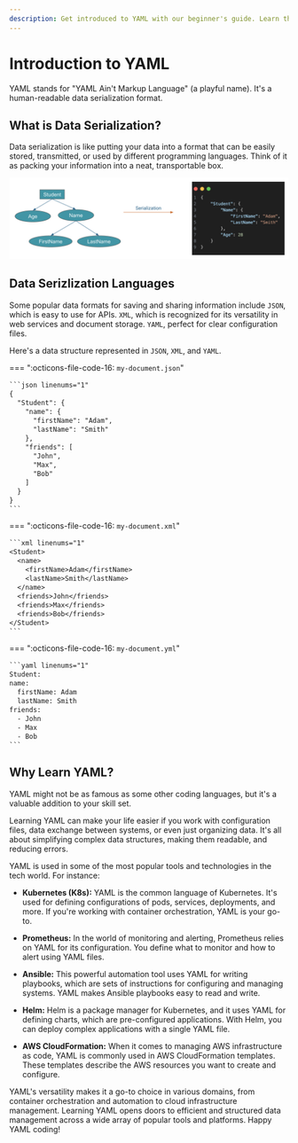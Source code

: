```yaml
---
description: Get introduced to YAML with our beginner's guide. Learn the basics of YAML and how it's used for configuration and data representation.
---
```


# Introduction to YAML

YAML stands for "YAML Ain't Markup Language" (a playful name). It's a human-readable data serialization format.

## What is Data Serialization?

Data serialization is like putting your data into a format that can be easily stored, transmitted, or used by different programming languages. Think of it as packing your information into a neat, transportable box.

<p align="center">
    <img src="../../../assets/eks-course-images/yaml-fundamentals/data-serialization.png" alt="Data Serialization" loading="lazy" />
</p>

## Data Serizlization Languages

Some popular data formats for saving and sharing information include `JSON`, which is easy to use for APIs. `XML`, which is recognized for its versatility in web services and document storage. `YAML`, perfect for clear configuration files.

Here's a data structure represented in `JSON`, `XML`, and `YAML`.

=== ":octicons-file-code-16: `my-document.json`"

    ```json linenums="1"
    {
      "Student": {
        "name": {
          "firstName": "Adam",
          "lastName": "Smith"
        },
        "friends": [
          "John",
          "Max",
          "Bob"
        ]
      }
    }
    ```

=== ":octicons-file-code-16: `my-document.xml`"

    ```xml linenums="1"
    <Student>
      <name>
        <firstName>Adam</firstName>
        <lastName>Smith</lastName>
      </name>
      <friends>John</friends>
      <friends>Max</friends>
      <friends>Bob</friends>
    </Student>
    ```

=== ":octicons-file-code-16: `my-document.yml`"

    ```yaml linenums="1"
    Student:
    name:
      firstName: Adam
      lastName: Smith
    friends:
      - John
      - Max
      - Bob
    ```

## Why Learn YAML?

YAML might not be as famous as some other coding languages, but it's a valuable addition to your skill set. 

Learning YAML can make your life easier if you work with configuration files, data exchange between systems, or even just organizing data. It's all about simplifying complex data structures, making them readable, and reducing errors.

YAML is used in some of the most popular tools and technologies in the tech world. For instance:

- **Kubernetes (K8s):** YAML is the common language of Kubernetes. It's used for defining configurations of pods, services, deployments, and more. If you're working with container orchestration, YAML is your go-to.

- **Prometheus:** In the world of monitoring and alerting, Prometheus relies on YAML for its configuration. You define what to monitor and how to alert using YAML files.

- **Ansible:** This powerful automation tool uses YAML for writing playbooks, which are sets of instructions for configuring and managing systems. YAML makes Ansible playbooks easy to read and write.

- **Helm:** Helm is a package manager for Kubernetes, and it uses YAML for defining charts, which are pre-configured applications. With Helm, you can deploy complex applications with a single YAML file.

- **AWS CloudFormation:** When it comes to managing AWS infrastructure as code, YAML is commonly used in AWS CloudFormation templates. These templates describe the AWS resources you want to create and configure.

YAML's versatility makes it a go-to choice in various domains, from container orchestration and automation to cloud infrastructure management. Learning YAML opens doors to efficient and structured data management across a wide array of popular tools and platforms. Happy YAML coding!